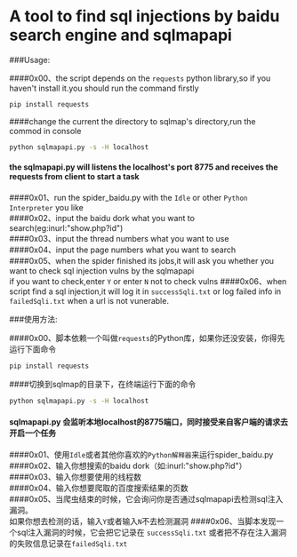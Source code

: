 A tool to find sql injections by baidu search engine and sqlmapapi
====

###Usage:

####0x00、the script depends on the `requests` python library,so if you haven't install it.you should run the command firstly
```Bash
pip install requests 
```
####change the current the directory to sqlmap's directory,run the commod in console
```Bash
python sqlmapapi.py -s -H localhost
```
####    the sqlmapapi.py will listens the localhost's port 8775 and receives the requests from client to start a task<br>
####0x01、run the spider_baidu.py with the `Idle` or other `Python Interpreter` you like<br>
####0x02、input the baidu dork what you want to search(eg:inurl:"show.php?id")<br>
####0x03、input the thread numbers what you want to use<br>
####0x04、input the page numbers what you want to search<br>
####0x05、when the spider finished its jobs,it will ask you whether you want to check sql injection vulns by the sqlmapapi<br>
if you want to check,enter `Y` or enter `N` not to check vulns
####0x06、when script find a sql injection,it will log it in `successSqli.txt` or log failed info in `failedSqli.txt` when a url is not vunerable.


###使用方法:

####0x00、脚本依赖一个叫做`requests`的Python库，如果你还没安装，你得先运行下面命令
```Bash
pip install requests 
```
####切换到sqlmap的目录下，在终端运行下面的命令<br>
```Bash
python sqlmapapi.py -s -H localhost
```
####    sqlmapapi.py 会监听本地localhost的8775端口，同时接受来自客户端的请求去开启一个任务<br>
####0x01、使用`Idle`或者其他你喜欢的`Python解释器`来运行spider_baidu.py<br>
####0x02、输入你想搜索的baidu dork（如:inurl:"show.php?id"）<br>
####0x03、输入你想要使用的线程数<br>
####0x04、输入你想要爬取的百度搜索结果的页数<br>
####0x05、当爬虫结束的时候，它会询问你是否通过sqlmapapi去检测sql注入漏洞。<br>
如果你想去检测的话，输入`Y`或者输入`N`不去检测漏洞
####0x06、当脚本发现一个sql注入漏洞的时候，它会把它记录在 `successSqli.txt` 或者把不存在注入漏洞的失败信息记录在`failedSqli.txt` <br>
